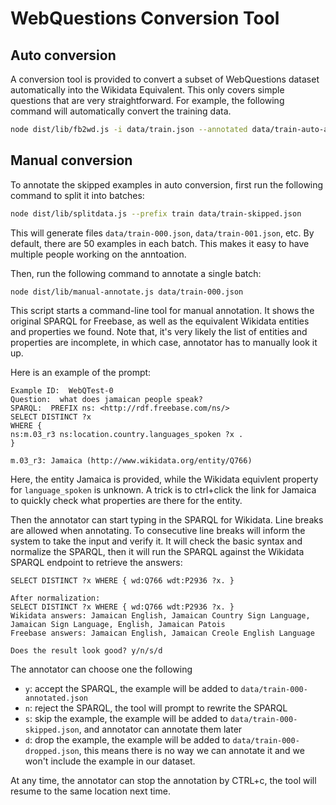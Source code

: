 # WebQuestions Conversion Tool

## Auto conversion
A conversion tool is provided to convert a subset of WebQuestions dataset automatically into the Wikidata Equivalent. 
This only covers simple questions that are very straightforward. 
For example, the following command will automatically convert the training data. 

```bash
node dist/lib/fb2wd.js -i data/train.json --annotated data/train-auto-annotated.json --skipped data/train-skipped.json
```


## Manual conversion

To annotate the skipped examples in auto conversion, first run the following command to split it into batches:

```bash
node dist/lib/splitdata.js --prefix train data/train-skipped.json 
```

This will generate files `data/train-000.json`, `data/train-001.json`, etc. 
By default, there are 50 examples in each batch. This makes it easy to have multiple people working on the anntoation.

Then, run the following command to annotate a single batch:

```bash
node dist/lib/manual-annotate.js data/train-000.json
```

This script starts a command-line tool for manual annotation. It shows the original SPARQL for Freebase, as well as 
the equivalent Wikidata entities and properties we found. Note that, it's very likely the list of entities and properties
are incomplete, in which case, annotator has to manually look it up. 

Here is an example of the prompt:

```
Example ID:  WebQTest-0
Question:  what does jamaican people speak?
SPARQL:  PREFIX ns: <http://rdf.freebase.com/ns/>
SELECT DISTINCT ?x
WHERE {
ns:m.03_r3 ns:location.country.languages_spoken ?x .
} 

m.03_r3: Jamaica (http://www.wikidata.org/entity/Q766)
```

Here, the entity Jamaica is provided, while the Wikidata equivlent property for `language_spoken` is unknown.
A trick is to ctrl+click the link for Jamaica to quickly check what properties are there for the entity. 

Then the annotator can start typing in the SPARQL for Wikidata. Line breaks are allowed when annotating. 
To consecutive line breaks will inform the system to take the input and verify it. 
It will check the basic syntax and normalize the SPARQL, then it will run the SPARQL against the Wikidata SPARQL endpoint to retrieve the answers: 

```
SELECT DISTINCT ?x WHERE { wd:Q766 wdt:P2936 ?x. } 

After normalization:
SELECT DISTINCT ?x WHERE { wd:Q766 wdt:P2936 ?x. }
Wikidata answers: Jamaican English, Jamaican Country Sign Language, Jamaican Sign Language, English, Jamaican Patois
Freebase answers: Jamaican English, Jamaican Creole English Language

Does the result look good? y/n/s/d
```

The annotator can choose one the following 
- `y`: accept the SPARQL, the example will be added to `data/train-000-annotated.json`
- `n`: reject the SPARQL, the tool will prompt to rewrite the SPARQL
- `s`: skip the example, the example will be added to `data/train-000-skipped.json`, and annotator can annotate them later
- `d`: drop the example, the example will be added to `data/train-000-dropped.json`, this means there is no way we can annotate it and we won't include the example in our dataset.

At any time, the annotator can stop the annotation by CTRL+c, the tool will resume to the same location next time. 

